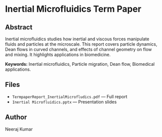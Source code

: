 # Inertial Microfluidics Term Paper

## Abstract  
Inertial microfluidics studies how inertial and viscous forces manipulate fluids and particles at the microscale. This report covers particle dynamics, Dean flows in curved channels, and effects of channel geometry on flow and mixing. It highlights applications in biomedicine.

**Keywords:** Inertial microfluidics, Particle migration, Dean flow, Biomedical applications.

## Files  
- `TermpaperReport_InertialMicrofludics.pdf` — Full report  
- `Inertial Microfluidics.pptx` — Presentation slides  

## Author  
Neeraj Kumar
